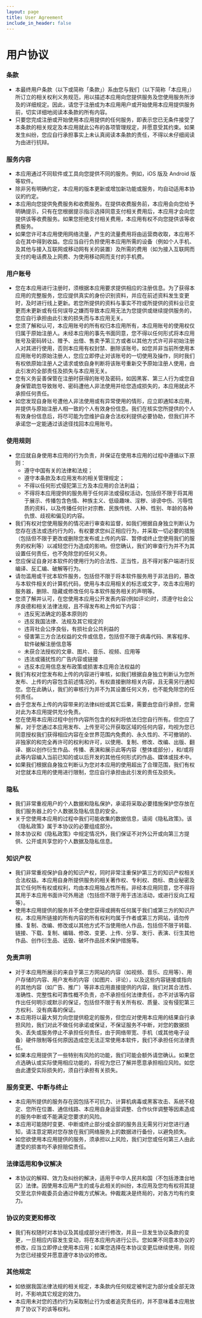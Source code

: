 ```yaml
---
layout: page
title: User Agreement
include_in_header: false
---
```


# 用户协议

### 条款

* 本最终用户条款（以下或简称「条款」）系由您与我们（以下简称「本应用」）所订立的相关权利义务规范，用以描述本应用向您提供服务及您使用服务所涉及的详细规定。因此，请您于注册成为本应用用户或开始使用本应用提供服务前，切实详细地阅读本条款的所有内容。
* 只要您完成注册或开始使用本应用提供的任何服务，即表示您已无条件接受了本条款的相关规定及本应用就此公布的各项管理规定，并愿意受其约束。如果发生纠纷，您应自行承担事实上未认真阅读本条款的责任，不得以未仔细阅读为由进行抗辩。

### 服务内容

* 本应用通过不同软件或工具向您提供不同的服务。例如，iOS 版及 Android 版等软件。
* 除非另有明确约定，本应用的版本更新或增加新功能或服务，均自动适用本协议的约定。
* 本应用向您提供免费服务和收费服务。在提供收费服务前，本应用会向您给予明确提示，只有在您根据提示指示选择同意支付相关费用后，本应用才会向您提供该等收费服务。如果您拒绝支付相关费用，本应用有权不向您提供该等收费服务。
* 如果您许可本应用使用网络流量，产生的流量费用将由运营商收取，本应用不会在其中得到收益。您应当自行负担使用本应用所需的设备（例如个人手机、及其他与接入互联网或移动网有关的装置）及所需的费用（如为接入互联网而支付的电话费及上网费、为使用移动网而支付的手机费。

### 用户账号

* 您在本应用进行注册时，须根据本应用要求提供相应的注册信息。为了获得本应用的完整服务，您应提供真实的身份识别资料，并应在前述资料发生变更时，及时进行线上更新。若您所提供的资料与事实不符或所提供的资料业已变更而未更新或有任何误导之嫌而导致本应用无法为您提供或继续提供服务的，您应自行承担由此引发的损失而与本应用无关。
* 您须了解和认可，本应用账号的所有权归本应用所有，本应用账号的使用权仅归属于原始注册人。未经本应用的事先书面同意，您不得以任何形式将本应用账号及密码转让、赠予、出借、售卖予第三方或者以其他方式许可非初始注册人对其进行使用，否则本应用有权封禁、删除该账号。如您并非当前所使用本应用账号的原始注册人，您应立即停止对该账号的一切使用及操作，同时我们有权依原始注册人之请求或依自身判断将该账号重新交予原始注册人使用，由此引发的全部责任及损失与本应用无关。
* 您有义务妥善保管在注册时获得的账号及密码，如因黑客、第三人行为或您自身保管疏忽导致账号、密码遭他人非法使用并给您造成损失的，本应用就此不承担任何责任。
* 如您发现自身账号遭他人非法使用或有异常使用的情形，应立即通知本应用，并提供与原始注册人相一致的个人有效身份信息。我们在核实您所提供的个人有效身份信息后，将尽可能为您维护自身合法权利提供必要协助，但我们并不承诺您一定能通过该途径找回本应用账号。

### 使用规则

* 您应就自身使用本应用的行为负责，并保证在使用本应用的过程中遵循以下原则：
    * 遵守中国有关的法律和法规；
    * 遵守本条款及本应用发布的相关管理规定；
    * 不得以任何形式侵犯第三方及本应用的合法利益；
    * 不得将本应用提供的服务用于任何非法或侵权活动，包括但不限于将其用于展示、传播包含色情、种族主义、低级趣味、淫秽、诽谤中伤、污辱性质的资料，以及传播任何针对宗教、民族传统、人种、性别、年龄的各种仇恨、歧视和偏见的内容。
* 我们有权对您使用服务的情况进行审查和监督，如我们根据自身独立判断认为您存在违法或违约行为的，有权要求您纠正相应行为，并采取一切必要的措施（包括但不限于更改或删除您发布或上传的内容、暂停或终止您使用我们的服务的权利等）以减轻您行为造成的影响。但您确认，我们的审查行为并不为其设置任何责任，也不免除您的任何义务。
* 您应保证自身对本软件的使用行为的合法性、正当性，且不得对客户端进行反编译、反汇编、破解等行为。
* 请勿滥用或干扰本软件服务，包括但不限于将本软件服务用于非法目的，篡改与本软件相关的计算机代码，使用与本应用相关的标志或文字，攻击本应用的服务器，删除、隐藏或修改任何与本软件服务相关的声明等。
* 您须了解并认可，在您使用本应用公开发表内容(例如评论)时，须遵守社会公序良德和相关法律法规，且不得发布和上传如下内容：
    * 违反宪法确定的基本原则的
    * 违反我国法律、法规及其它规定的
    * 违背社会公序良俗，有损社会公共利益的
    * 侵害第三方合法权益的文件或信息，包括但不限于病毒代码、黑客程序、软件破解注册信息等
    * 未获合法授权的文章、图片、音乐、视频、应用等
    * 违法或骚扰性的广告内容或链接
    * 违反本应用信息发布政策或损害本应用合法权益的
* 我们有权对您发布和上传的内容进行审核，如我们根据自身独立判断认为您所发布、上传的内容包含前述情况的，有权直接删除相关内容，且无需另行通知您。您在此确认，我们的审核行为并不为其设置任何义务，也不能免除您的任何责任。
* 由于您发布上传的内容带来的法律纠纷或其它后果，需要由您自行承担，您需对此为本应用提供充分免责。
* 您在使用本应用过程中创作内容所包含的权利将依法归您自行所有。但您应了解，对于您通过本应用发布、上传至可公开获取区域的任何内容，均视为您已同意授权我们获得相应内容在全世界范围内免费的、永久性的、不可撤销的、非独家的和完全再许可的权利和许可，以使用、复制、修改、改编、出版、翻译、据以创作衍生作品、传播、表演和展示此等内容（整体或部分），和/或将此等内容编入当前已知的或以后开发的其他任何形式的作品、媒体或技术中。
* 如果我们根据自身独立判断认为您对本应用的使用超出了合理范围，我们有权对您就本应用的使用进行限制，您应自行承担由此引发的责任及损失。

### 隐私

* 我们非常重视用户的个人数据和隐私保护，承诺将采取必要措施保护您存放在我们服务器上的个人数据及隐私信息的安全。
* 关于您使用本应用的过程中我们可能收集的数据信息，请阅《隐私政策》。该《隐私政策》属于本协议的必要组成部分。
* 除本协议和《隐私政策》中规定情况外，我们保证不对外公开或向第三方提供、公开或共享您的个人数据及隐私信息。

### 知识产权

* 我们非常重视保护自身的知识产权，同时非常注重保护第三方的知识产权相关合法权益。本应用自身所提供服务的相关著作权、专利权、商标、商业秘密及其它任何所有权或权利，均由本应用独占性所有。非经本应用同意，您不得将其用于本应用书面许可外用途（包括但不限于用于违法活动，或进行反向工程等）。
* 使用本应用提供的服务并不会使您获得或拥有任何属于我们或第三方的知识产权。本应用所链接的所有内容的所有权利均属于作者或第三方网站，请勿传播、复制、改编、修改或以其他方式不当使用他人作品，包括但不限于转载、链接、下载、复制、编辑、修改、变更、上传、分享、发行、表演、衍生其他作品、创作衍生品、诋毁、破坏作品技术保护措施等。

### 免责声明

* 对于本应用所展示的来自于第三方网站的内容（如视频、音乐、应用等）、用户存储的内容、用户发布的内容（如图片、评论），以及这些内容链接或指向的其他内容（如广告、推广）等非本应用直接提供的内容，我们对其合法性、准确性、完整性和可靠性概不负责，亦不承担任何法律责任，亦不对该等内容作出任何明示或默示的保证，包括但不限于有关所有权、质量、没有侵犯第三方权利、没有病毒的保证。
* 本应用将以最大努力向您提供稳定的服务，但您应对使用本应用的结果自行承担风险，我们对此不做任何承诺或保证，不保证服务不中断，对您的数据损失、丢失或服务停止不承担任何责任，由于网络带宽、手机（或其他电子设备）硬件限制等任何原因造成您无法正常使用本软件，我们不承担任何法律责任。
* 如果本应用提供了一些特别有风险的功能，我们可能会额外请您确认。如果您点选确认或实际使用相应功能的，将视为您已了解并愿意承担相应风险。如您由此遭受实际损失的，须自行承担有关损失。

### 服务变更、中断与终止

* 本应用所提供的服务存在因包括不可抗力、计算机病毒或黑客攻击、系统不稳定、您所在位置、通信线路、本应用自身运营调整、合作伙伴调整等因素造成的服务中断或不能满足您要求的风险。
* 本应用可能随时变更、中断或终止部分或全部的服务且无需另行对您进行通知，请注意定期对您存放在我们网络服务上的数据进行备份，以避免损失。
* 如您欲使用本应用提供的服务，须承担以上风险，我们对您或任何第三人由此遭受的损害均不承担赔偿责任。

### 法律适用和争议解决

* 本协议的解释、效力及纠纷的解决，适用于中华人民共和国（不包括港澳台地区）法律。因使用本应用产生的或与此相关的纠纷，本应用及您均有权将其提交至北京仲裁委员会通过仲裁方式解决。仲裁裁决是终局的，对各方均有约束力。

### 协议的变更和修改

* 我们有权随时对本协议及其组成部分进行修改，并且一旦发生协议条款的变更，一旦相应内容发生变动，将在本应用内进行公示。您如果不同意本协议的修改，应当立即停止使用本应用；如果您选择在本协议变更后继续使用，则视为您已经接受并愿意遵守本协议的修改。

### 其他规定

* 如依据我国法律法规的相关规定，本条款内任何规定被判定为部分或全部无效时，不影响其它规定的效力。
* 本应用未对您的违约行为采取制止行为或者追究责任的，并不意味着本应用放弃了协议下的该等权利。
